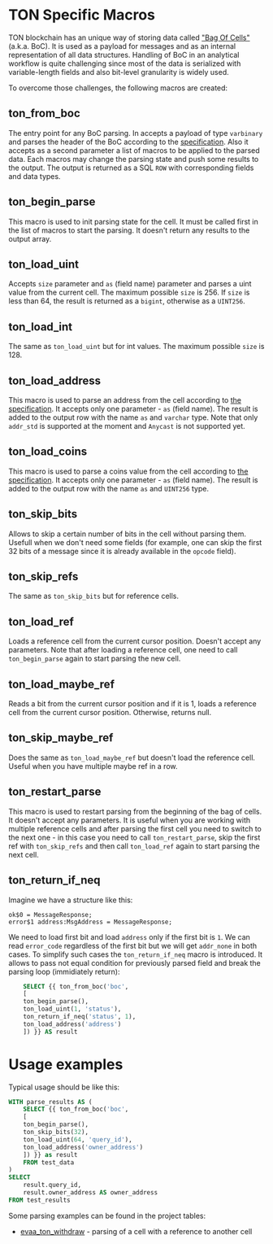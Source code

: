 # TON Specific Macros

TON blockchain has an unique way of storing data called ["Bag Of Cells"](https://docs.ton.org/v3/documentation/data-formats/tlb/cell-boc) (a.k.a. BoC).
It is used as a payload for messages and as an internal representation of all data structures. Handling of BoC in an analytical workflow is quite challenging since
most of the data is serialized with variable-length fields and also bit-level granularity is widely used.

To overcome those challenges, the following macros are created:

## ton_from_boc

The entry point for any BoC parsing. In accepts a payload of type ``varbinary`` and parses the header of the BoC according to the [specification](https://github.com/ton-blockchain/ton/blob/24dc184a2ea67f9c47042b4104bbb4d82289fac1/crypto/tl/boc.tlb). Also it accepts as a second parameter a list of macros to be applied to the parsed data.
Each macros may change the parsing state and push some results to the output. The output is returned as a SQL ``ROW`` with corresponding fields and data types.

## ton_begin_parse

This macro is used to init parsing state for the cell. It must be called first in the list of macros to start the parsing. It doesn't return any results to the output array.

## ton_load_uint

Accepts ``size`` parameter and ``as`` (field name) parameter and parses a uint value from the current cell. The maximum possible ``size`` is 256.
If ``size`` is less than 64, the result is returned as a ``bigint``, otherwise as a ``UINT256``.

## ton_load_int

The same as ``ton_load_uint`` but for int values. The maximum possible ``size`` is 128.

## ton_load_address

This macro is used to parse an address from the cell according to [the specification](https://github.com/ton-blockchain/ton/blob/master/crypto/block/block.tlb#L100-L110).
It accepts only one parameter - ``as`` (field name). The result is added to the output row with the name ``as`` and ``varchar`` type.
Note that only ``addr_std`` is supported at the moment and ``Anycast`` is not supported yet.

## ton_load_coins

This macro is used to parse a coins value from the cell according to [the specification](https://github.com/ton-blockchain/ton/blob/master/crypto/block/block.tlb#L112-L118).
It accepts only one parameter - ``as`` (field name). The result is added to the output row with the name ``as`` and ``UINT256`` type.

## ton_skip_bits

Allows to skip a certain number of bits in the cell without parsing them. Usefull when we don't need some fields (for example, one can skip the first 32 bits
of a message since it is already available in the ``opcode`` field).

## ton_skip_refs

The same as ``ton_skip_bits`` but for reference cells.

## ton_load_ref

Loads a reference cell from the current cursor position. Doesn't accept any parameters. Note that after loading a reference cell, one need to call ``ton_begin_parse`` again to start parsing the new cell.

## ton_load_maybe_ref

Reads a bit from the current cursor position and if it is 1, loads a reference cell from the current cursor position. Otherwise, returns null.

## ton_skip_maybe_ref

Does the same as ``ton_load_maybe_ref`` but doesn't load the reference cell. Useful when you have multiple maybe ref in a row.

## ton_restart_parse

This macro is used to restart parsing from the beginning of the bag of cells. It doesn't accept any parameters. It is useful when 
you are working with multiple reference cells and after parsing the first cell you need to switch to the next one - in this case you need to call ``ton_restart_parse``,
skip the first ref with ``ton_skip_refs`` and then call ``ton_load_ref`` again to start parsing the next cell.

## ton_return_if_neq

Imagine we have a structure like this:
```
ok$0 = MessageResponse;
error$1 address:MsgAddress = MessageResponse;
``` 
We need to load first bit and load ``address`` only if the first bit is ``1``. We can read ``error_code`` regardless of the first bit 
but we will get ``addr_none`` in both cases. To simplify such cases the ``ton_return_if_neq`` macro is introduced. It allows to
pass not equal condition for previously parsed field and break the parsing loop (immidiately return):
```sql
    SELECT {{ ton_from_boc('boc', 
    [
    ton_begin_parse(),
    ton_load_uint(1, 'status'),
    ton_return_if_neq('status', 1),
    ton_load_address('address')
    ]) }} AS result 
```

# Usage examples

Typical usage should be like this:

```sql
WITH parse_results AS (    
    SELECT {{ ton_from_boc('boc', 
    [
    ton_begin_parse(),
    ton_skip_bits(32),
    ton_load_uint(64, 'query_id'),
    ton_load_address('owner_address')
    ]) }} as result 
    FROM test_data
)
SELECT
    result.query_id,
    result.owner_address AS owner_address
FROM test_results
```


Some parsing examples can be found in the project tables:
* [evaa_ton_withdraw](../../../models/evaa/ton/evaa_ton_withdraw.sql) - parsing of a cell with a reference to another cell
